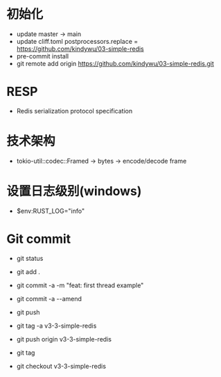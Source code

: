 # 初始化

- update master -> main
- update cliff.toml postprocessors.replace = https://github.com/kindywu/03-simple-redis
- pre-commit install
- git remote add origin https://github.com/kindywu/03-simple-redis.git

# RESP

- Redis serialization protocol specification

# 技术架构

- tokio-util::codec::Framed -> bytes -> encode/decode frame

# 设置日志级别(windows)

- $env:RUST_LOG="info"

# Git commit

- git status
- git add .
- git commit -a -m "feat: first thread example"
- git commit -a --amend
- git push

- git tag -a v3-3-simple-redis
- git push origin v3-3-simple-redis

- git tag
- git checkout v3-3-simple-redis
